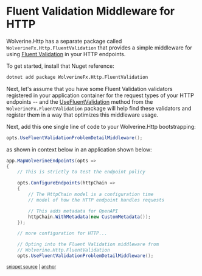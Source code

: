 # Fluent Validation Middleware for HTTP

Wolverine.Http has a separate package called `WolverineFx.Http.FluentValidation` that provides a simple middleware
for using [Fluent Validation](https://docs.fluentvalidation.net/en/latest/) in your HTTP endpoints.

To get started, install that Nuget reference:

```bash
dotnet add package WolverineFx.Http.FluentValidation
```

Next, let's assume that you have some Fluent Validation validators registered in your application container for the
request types of your HTTP endpoints -- and the [UseFluentValidation](/guide/handlers/fluent-validation) method from the 
`WolverineFx.FluentValidation` package will help find these validators and register them in a way that optimizes this
middleware usage.

Next, add this one single line of code to your Wolverine.Http bootstrapping:

```csharp
opts.UseFluentValidationProblemDetailMiddleware();
```

as shown in context below in an application shown below:

<!-- snippet: sample_using_configure_endpoints -->
<a id='snippet-sample_using_configure_endpoints'></a>
```cs
app.MapWolverineEndpoints(opts =>
{
    // This is strictly to test the endpoint policy

    opts.ConfigureEndpoints(httpChain =>
    {
        // The HttpChain model is a configuration time
        // model of how the HTTP endpoint handles requests

        // This adds metadata for OpenAPI
        httpChain.WithMetadata(new CustomMetadata());
    });

    // more configuration for HTTP...

    // Opting into the Fluent Validation middleware from
    // Wolverine.Http.FluentValidation
    opts.UseFluentValidationProblemDetailMiddleware();
```
<sup><a href='https://github.com/JasperFx/wolverine/blob/main/src/Http/WolverineWebApi/Program.cs#L153-L174' title='Snippet source file'>snippet source</a> | <a href='#snippet-sample_using_configure_endpoints' title='Start of snippet'>anchor</a></sup>
<!-- endSnippet -->
